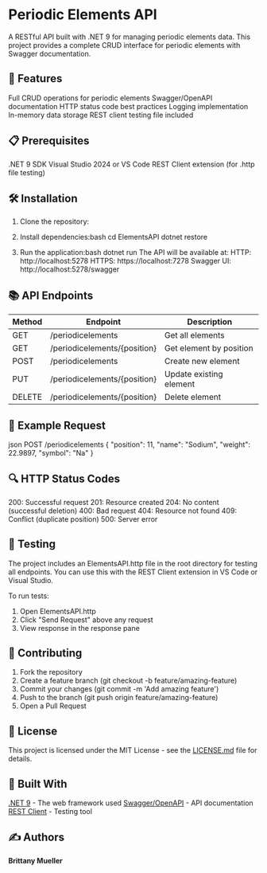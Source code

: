 # Periodic Elements API

A RESTful API built with .NET 9 for managing periodic elements data. This project provides a complete CRUD interface for periodic elements with Swagger documentation.

## 🚀 Features

Full CRUD operations for periodic elements
Swagger/OpenAPI documentation
HTTP status code best practices
Logging implementation
In-memory data storage
REST client testing file included

## 📋 Prerequisites

.NET 9 SDK
Visual Studio 2024 or VS Code
REST Client extension (for .http file testing)

## 🛠️ Installation

1. Clone the repository:

2. Install dependencies:bash
cd ElementsAPI
dotnet restore
3. Run the application:bash
dotnet run
The API will be available at:
HTTP: http://localhost:5278
HTTPS: https://localhost:7278
Swagger UI: http://localhost:5278/swagger

## 📚 API Endpoints

| Method | Endpoint | Description |
|--------|----------|-------------|
| GET | /periodicelements | Get all elements |
| GET | /periodicelements/{position} | Get element by position |
| POST | /periodicelements | Create new element |
| PUT | /periodicelements/{position} | Update existing element |
| DELETE | /periodicelements/{position} | Delete element |

## 📝 Example Request
json
POST /periodicelements
{
    "position": 11,
    "name": "Sodium",
    "weight": 22.9897,
    "symbol": "Na"
}
## 🔍 HTTP Status Codes

200: Successful request
201: Resource created
204: No content (successful deletion)
400: Bad request
404: Resource not found
409: Conflict (duplicate position)
500: Server error

## 🧪 Testing

The project includes an ElementsAPI.http file in the root directory for testing all endpoints. You can use this with the REST Client extension in VS Code or Visual Studio.

To run tests:
1. Open ElementsAPI.http
2. Click "Send Request" above any request
3. View response in the response pane

## 🤝 Contributing

1. Fork the repository
2. Create a feature branch (git checkout -b feature/amazing-feature)
3. Commit your changes (git commit -m 'Add amazing feature')
4. Push to the branch (git push origin feature/amazing-feature)
5. Open a Pull Request

## 📄 License

This project is licensed under the MIT License - see the [LICENSE.md](LICENSE.md) file for details.

## 🔨 Built With

[.NET 9](https://dotnet.microsoft.com/) - The web framework used
[Swagger/OpenAPI](https://swagger.io/) - API documentation
[REST Client](https://marketplace.visualstudio.com/items?itemName=humao.rest-client) - Testing tool

## ✍️ Authors

**Brittany Mueller**
